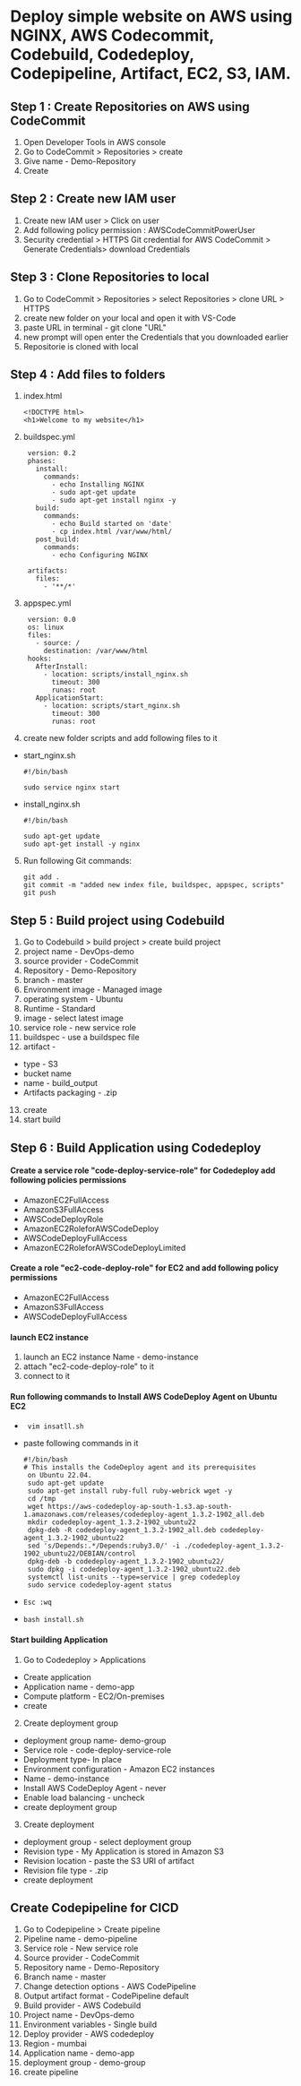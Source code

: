 
# Deploy simple website on AWS using NGINX, AWS Codecommit, Codebuild, Codedeploy, Codepipeline, Artifact, EC2, S3, IAM.

## Step 1 : Create Repositories on AWS using CodeCommit

 1. Open Developer Tools in AWS console 
 2. Go to CodeCommit > Repositories > create 
 3. Give name - Demo-Repository
 4. Create

## Step 2 : Create new IAM user

 1. Create new IAM user > Click on user 
 2. Add following policy permission : AWSCodeCommitPowerUser
 2. Security credential > HTTPS Git credential for AWS CodeCommit  > Generate Credentials> download Credentials 
## Step 3 : Clone Repositories to local

 1. Go to CodeCommit > Repositories > select Repositories > clone URL > HTTPS
 2. create new folder on your local and open it with VS-Code
 3. paste URL in terminal - git clone "URL"
 4. new prompt will open enter the Credentials that you downloaded earlier 
 5. Repositorie is cloned with local

 ## Step 4 : Add files to folders

 1. index.html 

        <!DOCTYPE html>
        <h1>Welcome to my website</h1>

2. buildspec.yml

        version: 0.2
        phases:
          install:
            commands:
              - echo Installing NGINX
              - sudo apt-get update
              - sudo apt-get install nginx -y
          build:
            commands:
              - echo Build started on 'date'
              - cp index.html /var/www/html/
          post_build:
            commands:
              - echo Configuring NGINX

        artifacts:
          files:
            - '**/*'



3. appspec.yml

        version: 0.0
        os: linux
        files:
          - source: /
            destination: /var/www/html
        hooks:
          AfterInstall:
            - location: scripts/install_nginx.sh
              timeout: 300
              runas: root
          ApplicationStart:
            - location: scripts/start_nginx.sh 
              timeout: 300
              runas: root 

4. create new folder scripts and add following files to it

* start_nginx.sh

      #!/bin/bash

      sudo service nginx start

* install_nginx.sh

      #!/bin/bash

      sudo apt-get update
      sudo apt-get install -y nginx


5. Run following Git commands:

       git add .
       git commit -m "added new index file, buildspec, appspec, scripts"
       git push



## Step 5 : Build project using Codebuild

1. Go to Codebuild > build project > create build project
2. project name - DevOps-demo
3. source provider - CodeCommit 
4. Repository - Demo-Repository
5. branch - master
6. Environment image - Managed image 
7. operating system - Ubuntu
8. Runtime - Standard
9. image - select latest image
10. service role - new service role
11. buildspec - use a buildspec file
12. artifact - 
* type - S3
* bucket name
* name - build_output
* Artifacts packaging - .zip
13. create
14. start build

## Step 6 : Build Application using Codedeploy
#### Create a service role "code-deploy-service-role" for Codedeploy add following policies permissions
* AmazonEC2FullAccess
* AmazonS3FullAccess
* AWSCodeDeployRole
* AmazonEC2RoleforAWSCodeDeploy
* AWSCodeDeployFullAccess
* AmazonEC2RoleforAWSCodeDeployLimited
#### Create a role "ec2-code-deploy-role"  for EC2 and add following policy permissions
* AmazonEC2FullAccess
* AmazonS3FullAccess
* AWSCodeDeployFullAccess

####  launch EC2 instance

1. launch an EC2 instance Name - demo-instance
2. attach "ec2-code-deploy-role" to it 
3. connect to it
#### Run following commands to Install AWS CodeDeploy Agent on Ubuntu EC2

*      vim insatll.sh
* paste following commands in it 

      #!/bin/bash 
      # This installs the CodeDeploy agent and its prerequisites
       on Ubuntu 22.04.  
       sudo apt-get update 
       sudo apt-get install ruby-full ruby-webrick wget -y 
       cd /tmp 
       wget https://aws-codedeploy-ap-south-1.s3.ap-south-1.amazonaws.com/releases/codedeploy-agent_1.3.2-1902_all.deb 
       mkdir codedeploy-agent_1.3.2-1902_ubuntu22 
       dpkg-deb -R codedeploy-agent_1.3.2-1902_all.deb codedeploy-agent_1.3.2-1902_ubuntu22 
       sed 's/Depends:.*/Depends:ruby3.0/' -i ./codedeploy-agent_1.3.2-1902_ubuntu22/DEBIAN/control 
       dpkg-deb -b codedeploy-agent_1.3.2-1902_ubuntu22/ 
       sudo dpkg -i codedeploy-agent_1.3.2-1902_ubuntu22.deb 
       systemctl list-units --type=service | grep codedeploy 
       sudo service codedeploy-agent status

*     Esc :wq

*     bash install.sh

    

#### Start building Application

1. Go to Codedeploy > Applications 

* Create application 
* Application name - demo-app
* Compute platform - EC2/On-premises
* create

2. Create deployment group 

* deployment group name- demo-group
* Service role - code-deploy-service-role
* Deployment type- In place
* Environment configuration - Amazon EC2 instances
* Name - demo-instance
* Install AWS CodeDeploy Agent - never
* Enable load balancing - uncheck
* create deployment group

3. Create deployment

* deployment group - select deployment group 
* Revision type - My Application is stored in Amazon S3
* Revision location - paste the S3 URI of artifact
* Revision file type - .zip
* create deployment

## Create Codepipeline for CICD

1. Go to  Codepipeline > Create pipeline
2. Pipeline name - demo-pipeline
3. Service role - New service role
4. Source provider - CodeCommit
5. Repository name - Demo-Repository
6. Branch name - master
7. Change detection options - AWS CodePipeline
8. Output artifact format - CodePipeline default
9. Build provider - AWS Codebuild
10. Project name - DevOps-demo
11. Environment variables - Single build
12. Deploy provider - AWS codedeploy
13. Region - mumbai
14. Application name - demo-app
15. deployment group - demo-group
16. create pipeline
